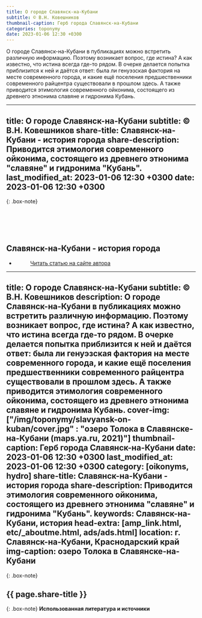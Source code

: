 ```yaml
---
title: О городе Славянск-на-Кубани
subtitle: © В.Н. Ковешников
thumbnail-caption: Герб города Славянск-на-Кубани
categories: toponymy
date: 2023-01-06 12:30 +0300
---
```

О городе Славянск-на-Кубани в публикациях можно встретить различную информацию. Поэтому возникает вопрос, где истина? А как известно, что истина всегда где-то рядом. В очерке делается попытка приблизится к ней и даётся ответ: была ли генуэзская фактория на месте современного города, и какие ещё поселения предшественники современного райцентра существовали в прошлом здесь. А также приводится этимология современного ойконима, состоящего из древнего этнонима славяне и гидронима Кубань.

---
title: О городе Славянск-на-Кубани
subtitle: © В.Н. Ковешников
share-title: Славянск-на-Кубани - история города
share-description: Приводится этимология современного ойконима, состоящего из древнего этнонима "славяне" и гидронима "Кубань".
last_modified_at: 2023-01-06 12:30 +0300
date: 2023-01-06 12:30 +0300
---
{: .box-note}
## <br><br><br>Славянск-на-Кубани - история города

<ul class="pagination blog-pager"><li class="page-item previous"><figure><a class="page-link" href="{{ page.url | absolute_url | strip_index | replace:'/amp/','/' }}" data-toggle="tooltip" data-placement="top" title="Перейти на основную версию сайта">Читать статью на сайте автора</a></figure></li></ul>

---
title: О городе Славянск-на-Кубани
subtitle: © В.Н. Ковешников
description: О городе Славянск-на-Кубани в публикациях можно встретить различную информацию. Поэтому возникает вопрос, где истина? А как известно, что истина всегда где-то рядом. В очерке делается попытка приблизится к ней и даётся ответ: была ли генуэзская фактория на месте современного города, и какие ещё поселения предшественники современного райцентра существовали в прошлом здесь. А также приводится этимология современного ойконима, состоящего из древнего этнонима славяне и гидронима Кубань.
cover-img: ["/img/toponymy/slavyansk-on-kuban/cover.jpg" : "озеро Толока в Славянске-на-Кубани (maps.ya.ru, 2021)"]
thumbnail-caption: Герб города Славянск-на-Кубани
date: 2023-01-06 12:30 +0300
last_modified_at: 2023-01-06 12:30 +0300
category: [oikonyms, hydro]
share-title: Славянск-на-Кубани - история города
share-description: Приводится этимология современного ойконима, состоящего из древнего этнонима "славяне" и гидронима "Кубань".
keywords: Славянск-на-Кубани, история
head-extra: [amp_link.html, etc/_aboutme.html, ads/ads.html]
location: г. Славянск-на-Кубани, Краснодарский край
img-caption: озеро Толока в Славянске-на-Кубани
---
{: .box-note}
## {{ page.share-title }}


{: .box-note}
**Использованная литература и источники**
